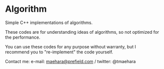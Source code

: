Algorithm
=========
Simple C++ implementations of algorithms.

These codes are for understanding ideas of algorithms,
so not optimized for the performance.

You can use these codes for any purpose without warranty,
but I recommend you to "re-implement" the code yourself.


Contact me: e-mail: maehara@prefield.com / twitter: @tmaehara
